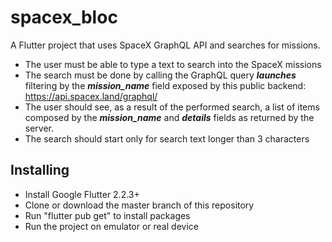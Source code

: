 # spacex_bloc

A Flutter project that uses SpaceX GraphQL API and searches for missions.

- The user must be able to type a text to search into the SpaceX missions
- The search must be done by calling the GraphQL query ***launches*** filtering by the ***mission_name*** field exposed by this public backend:
https://api.spacex.land/graphql/
- The user should see, as a result of the performed search, a list of items composed by the ***mission_name*** and ***details*** fields as returned by the server.
- The search should start only for search text longer than 3 characters

## Installing

- Install Google Flutter 2.2.3+
- Clone or download the master branch of this repository
- Run "flutter pub get" to install packages
- Run the project on emulator or real device
